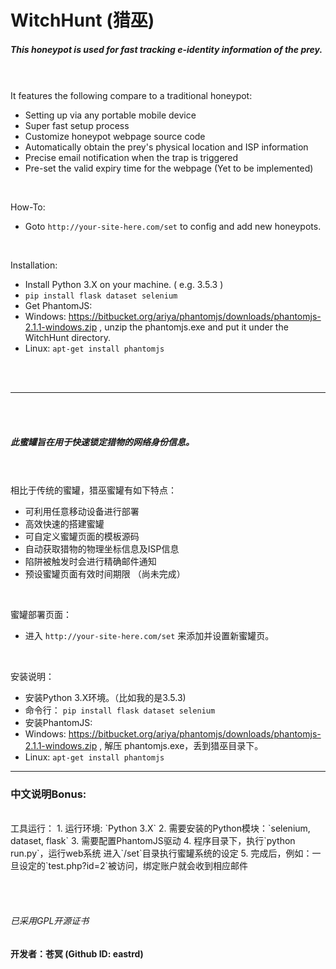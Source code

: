 # WitchHunt (猎巫)
##### This honeypot is used for fast tracking e-identity information of the prey.
<br /><br />
It features the following compare to a traditional honeypot:
- Setting up via any portable mobile device
- Super fast setup process
- Customize honeypot webpage source code
- Automatically obtain the prey's physical location and ISP information
- Precise email notification when the trap is triggered
- Pre-set the valid expiry time for the webpage (Yet to be implemented)

<br />

How-To:
- Goto `http://your-site-here.com/set` to config and add new honeypots.

<br />

Installation:
- Install Python 3.X on your machine. ( e.g. 3.5.3 )
- `pip install flask dataset selenium`
- Get PhantomJS:
 - Windows: https://bitbucket.org/ariya/phantomjs/downloads/phantomjs-2.1.1-windows.zip , unzip the phantomjs.exe and put it under the WitchHunt directory.
 - Linux: `apt-get install phantomjs`

<br /><br />
_____________
<br /><br />

##### 此蜜罐旨在用于快速锁定猎物的网络身份信息。
<br /><br />
相比于传统的蜜罐，猎巫蜜罐有如下特点：
- 可利用任意移动设备进行部署
- 高效快速的搭建蜜罐
- 可自定义蜜罐页面的模板源码
- 自动获取猎物的物理坐标信息及ISP信息
- 陷阱被触发时会进行精确邮件通知
- 预设蜜罐页面有效时间期限 （尚未完成）

<br />

蜜罐部署页面：
- 进入 `http://your-site-here.com/set` 来添加并设置新蜜罐页。

<br />

安装说明：
- 安装Python 3.X环境。（比如我的是3.5.3)
- 命令行： `pip install flask dataset selenium`
- 安装PhantomJS:
 - Windows:  https://bitbucket.org/ariya/phantomjs/downloads/phantomjs-2.1.1-windows.zip , 解压 phantomjs.exe，丢到猎巫目录下。
 - Linux: `apt-get install phantomjs`
---------------------
### 中文说明Bonus:
<br />
 工具运行：
 1. 运行环境: `Python 3.X`
 2. 需要安装的Python模块：`selenium, dataset, flask`
 3. 需要配置PhantomJS驱动
 4. 程序目录下，执行`python run.py`，运行web系统
 进入`/set`目录执行蜜罐系统的设定
 5. 完成后，例如：一旦设定的`test.php?id=2`被访问，绑定账户就会收到相应邮件

<br /><br />
###### 已采用GPL开源证书
#### 开发者：苍冥 (Github ID: eastrd)
